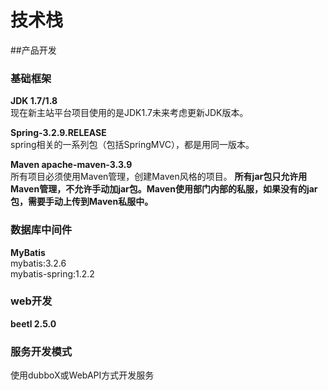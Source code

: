 # 技术栈
##产品开发
### 基础框架
**JDK 1.7/1.8**  
现在新主站平台项目使用的是JDK1.7未来考虑更新JDK版本。  

**Spring-3.2.9.RELEASE**  
spring相关的一系列包（包括SpringMVC），都是用同一版本。

**Maven apache-maven-3.3.9**  
所有项目必须使用Maven管理，创建Maven风格的项目。 
**所有jar包只允许用Maven管理，不允许手动加jar包。Maven使用部门内部的私服，如果没有的jar包，需要手动上传到Maven私服中。**  

### 数据库中间件
**MyBatis**  
mybatis:3.2.6  
mybatis-spring:1.2.2

### web开发
**beetl 2.5.0**

### 服务开发模式
使用dubboX或WebAPI方式开发服务
